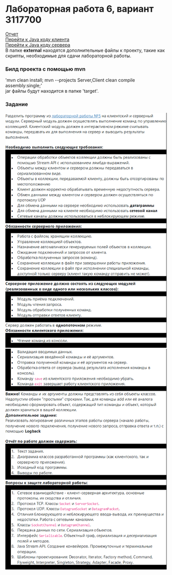 # Лабораторная работа 6, вариант 3117700

[Отчет](_task/lab6.docx)  
[Перейти к Java коду клиента](Client/src/main/java)  
[Перейти к Java коду сервера](Server/src/main/java)  
В папке __external__ находятся дополнительные файлы к проекту, такие как
скрипты, необходимые для сдачи лабораторной работы.

### Билд проекта с помощью mvn
'mvn clean install; mvn --projects Server,Client clean compile assembly:single;'  
jar файлы будут находится в папке 'target'.

### Задание
![img_1.png](task/img_1.png)
![img_2.png](task/img_2.png)